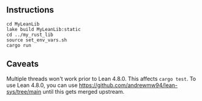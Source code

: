 ## Instructions

```shell
cd MyLeanLib
lake build MyLeanLib:static
cd ../my_rust_lib
source set_env_vars.sh
cargo run
```


## Caveats
Multiple threads won't work prior to Lean 4.8.0. This affects `cargo test`.
To use Lean 4.8.0, you can use https://github.com/andrewmw94/lean-sys/tree/main until this gets merged upstream.
